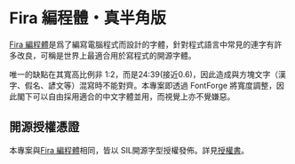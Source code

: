# Fira 編程體・真半角版
[Fira 編程體](https://github.com/tonsky/FiraCode)是爲了編寫電腦程式而設計的字體，針對程式語言中常見的連字有許多改良，可稱是世界上最適合用於寫程式的開源字體。

唯一的缺點在其寬高比例非 1:2，而是24:39(接近0.6)，因此造成與方塊文字（漢字、假名、諺文等）混寫時不能對齊。本專案即透過 FontForge 將寬度調整，因此閣下可以自由採用適合的中文字體並用，而視覺上亦不覺嫌惡。

## 開源授權憑證
本專案與[Fira 編程體](https://github.com/tonsky/FiraCode)相同，皆以 SIL開源字型授權發佈。詳見[授權書](LICENSE)。

